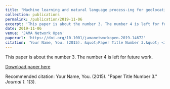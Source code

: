 ```yaml
---
title: "Machine learning and natural language process-ing for geolocation-centric monitoring and characterization of opioid-related Twitter chatter"
collection: publications
permalink: /publication/2019-11-06
excerpt: 'This paper is about the number 3. The number 4 is left for future work.'
date: 2019-11-06
venue: 'JAMA Network Open'
paperurl: 'https://doi.org/10.1001/jamanetworkopen.2019.14672'
citation: 'Your Name, You. (2015). &quot;Paper Title Number 3.&quot; <i>Journal 1</i>. 1(3).'
---
```

This paper is about the number 3. The number 4 is left for future work.

[Download paper here](http://academicpages.github.io/files/paper3.pdf)

Recommended citation: Your Name, You. (2015). "Paper Title Number 3." <i>Journal 1</i>. 1(3).

